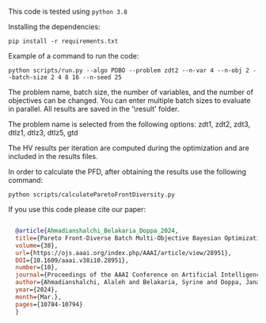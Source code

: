 This code is tested using `python 3.8`

Installing the dependencies:

`pip install -r requirements.txt`

Example of a command to run the code:

`python scripts/run.py --algo PDBO --problem zdt2 --n-var 4 --n-obj 2 --batch-size 2 4 8 16 --n-seed 25`

The problem name, batch size, the number of variables, and the number of objectives can be changed. You can enter multiple batch sizes to evaluate in parallel.
All results are saved in the '\result' folder.

The problem name is selected from the following options: zdt1, zdt2, zdt3, dtlz1,  dtlz3,  dtlz5, gtd

The HV results per iteration are computed during the optimization and are included in the results files.

In order to calculate the PFD, after obtaining the results use the following command:

`python scripts/calculateParetoFrontDiversity.py`

If you use this code please cite our paper:

```bibtex

  @article{Ahmadianshalchi_Belakaria_Doppa_2024, 
  title={Pareto Front-Diverse Batch Multi-Objective Bayesian Optimization}, 
  volume={38}, 
  url={https://ojs.aaai.org/index.php/AAAI/article/view/28951}, 
  DOI={10.1609/aaai.v38i10.28951}, 
  number={10}, 
  journal={Proceedings of the AAAI Conference on Artificial Intelligence}, 
  author={Ahmadianshalchi, Alaleh and Belakaria, Syrine and Doppa, Janardhan Rao}, 
  year={2024}, 
  month={Mar.}, 
  pages={10784-10794} 
  }

````
